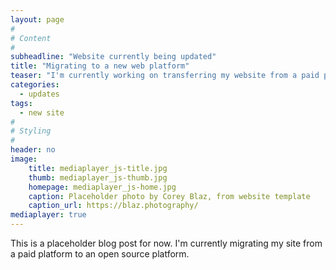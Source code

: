 ```yaml
---
layout: page
#
# Content
#
subheadline: "Website currently being updated"
title: "Migrating to a new web platform"
teaser: "I'm currently working on transferring my website from a paid platform to an open source platform. More to follow!"
categories:
  - updates
tags:
  - new site
#
# Styling
#
header: no
image:
    title: mediaplayer_js-title.jpg
    thumb: mediaplayer_js-thumb.jpg
    homepage: mediaplayer_js-home.jpg
    caption: Placeholder photo by Corey Blaz, from website template
    caption_url: https://blaz.photography/
mediaplayer: true
---
```

This is a placeholder blog post for now. I'm currently migrating my site from a paid platform to an open source platform.
